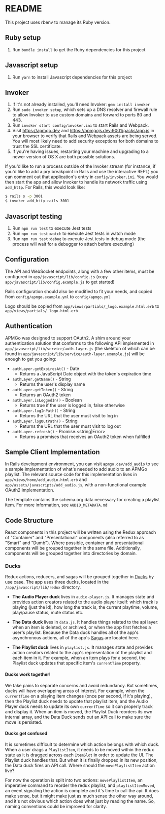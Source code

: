 # README

This project uses rbenv to manage its Ruby version.

## Ruby setup

1. Run `bundle install` to get the Ruby dependencies for this project

## Javascript setup

1. Run `yarn` to install Javascript dependencies for this project

## Invoker

1. If it's not already installed, you'll need Invoker: `gem install invoker`
2. Run `sudo invoker setup`, which sets up a DNS resolver and firewall rule to allow Invoker to use custom domains and forward to ports 80 and 443.
3. Run `invoker start config/invoker.ini` to start Rails and Webpack.
4. Visit https://apmgo.dev and https://apmgojs.dev:9001/packs/app.js in your browser to verify that Rails and Webpack assets are being served. You will most likely need to add security exceptions for both domains to trust the SSL certificate.
5. If you're having issues, restarting your machine and upgrading to a newer version of OS X are both possible solutions.

If you'd like to run a process outside of the Invoker stream (for instance, if you'd like to add a pry breakpoint in Rails and use the interactive REPL) you can comment out that application's entry in `config/invoker.ini`. You would then start the app and allow Invoker to handle its network traffic using `add_http`. For Rails, this would look like:

```bash
$ rails s -p 3001
$ invoker add_http rails 3001
```

## Javascript testing
1. Run `npm run test` to execute Jest tests
2. Run `npm run test:watch` to execute Jest tests in watch mode
3. Run `npm run test:debug` to execute Jest tests in debug mode (the process will wait for a debugger to attach before executing)

## Configuration

The API and WebSocket endpoints, along with a few other items, must be configured in `app/javascript/lib/config.js` (copy `app/javascript/lib/config.example.js` to get started)

Rails configuration should also be modified to fit your needs, and copied from `config/apmgo.example.yml` to `config/apmgo.yml`

Logo should be copied from `app/views/partials/_logo.example.html.erb` to `app/views/partials/_logo.html.erb`

## Authentication

APMGo was designed to support OAuth2. A shim around your authentication solution that conforms to the following API implemented in `app/javascript/lib/service/auth-layer.js` (the skeleton of which can be found in `app/javascript/lib/service/auth-layer.example.js`) will be enough to get you going:

* `authLayer.getExpiresAt()` - Date
  * Returns a JavaScript Date object with the token's expiration time
* `authLayer.getName()` - String
  * Returns the user's display name
* `authLayer.getToken()` - String
  * Returns an OAuth2 token
* `authLayer.isLoggedIn()` - Boolean
  * Returns true if the user is logged in, false otherwise
* `authLayer.logInPath()` - String
  * Returns the URL that the user must visit to log in
* `authLayer.logOutPath()` - String
  * Returns the URL that the user must visit to log out
* `authLayer.refresh()` - Promise.<string|Error>
  * Returns a promises that receives an OAuth2 token when fulfilled

## Sample Client Implementation

In Rails development environment, you can visit `apmgo.dev/add_audio` to see a sample implementation of what's needed to add audio to an APMGo playlist. The relevant source code for this implementation lives in `app/views/home/add_audio.html.erb` and `app/assets/javascripts/add_audio.js`, with a non-functional example OAuth2 implementation.

The template contains the schema.org data necessary for creating a playlist item. For more information, see `AUDIO_METADATA.md`

## Code Structure

React components in this project will be written using the Redux approach of "Container" and "Presentational" components (also referred to as "Smart" and "Dumb"). Where possible, container and presentational components will be grouped together in the same file. Additionally, components will be grouped together into directories by domain.

### Ducks

Redux actions, reducers, and sagas will be grouped together in [Ducks](https://github.com/erikras/ducks-modular-redux) by use case. The app uses three ducks, located in the `/app/javascript/lib/redux` directory.

* **The Audio Player duck** lives in `audio-player.js`. It manages state and provides action creators related to the audio player itself: which track is playing (just the id), how long the track is, the current playtime, volume, play/pause status, mute status etc.

* **The Data duck** lives in `data.js`. It handles things related to the api layer: when an item is deleted, or archived, or when the app first fetches a user's playlist. Because the Data duck handles all of the app's asynchronous actions, all of the app's [Sagas](https://redux-saga.js.org/) are located here.

* **The Playlist duck** lives in `playlist.js`. It manages state and provides action creators related to the app's representation of the playlist and each item in it. For example, when an item plays for a second, the Playlist duck updates that specific item's `currentTime` property.

#### Ducks work together!
We take pains to separate concerns and avoid redundancy. But sometimes, ducks will have overlapping areas of interest. For example, when the `currentTime` on a playing item changes (once per second, if it's playing), then the Playlist duck needs to update that playlist item, and the Audio Player duck needs to update its own `currentTime` so it can properly track and display it. When an item is moved, the Playlist Duck reorders its own internal array, and the Data Duck sends out an API call to make sure the move is persisted.

#### Ducks get confused

It is sometimes difficult to determine which action belongs with which duck. When a user drags a `PlaylistItem`, it needs to be moved within the redux state as it is dragged across each `ItemSlot` in order to update the UI. The Playlist duck handles that. But when it is finally dropped in its new position, the Data duck fires an API call. Where should the `movePlaylistItem` action live?

For now the operation is split into two actions: `movePlaylistItem`, an imperative command to reorder the redux playlist, and `playlistItemMoved`, an event signaling the action is complete and it's time to call the api. It does make sense, but it might make just as much sense the other way around, and it's not obvious which action does what just by reading the name. So, naming conventions could be improved for clarity.
